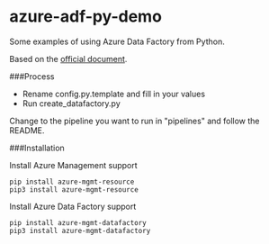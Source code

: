 # azure-adf-py-demo

Some examples of using Azure Data Factory from Python.

Based on the [official document](https://docs.microsoft.com/en-us/azure/data-factory/quickstart-create-data-factory-python#prerequisites).

###Process
- Rename config.py.template and fill in your values
- Run create_datafactory.py

Change to the pipeline you want to run in "pipelines" and follow the README.

###Installation

Install Azure Management support
```
pip install azure-mgmt-resource  
pip3 install azure-mgmt-resource
```
 
Install Azure Data Factory support
```
pip install azure-mgmt-datafactory
pip3 install azure-mgmt-datafactory
```
